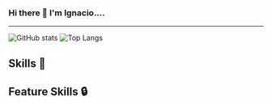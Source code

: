 ### Hi there 👋 I'm Ignacio....

--------------------- 

![GitHub stats](https://github-readme-stats.vercel.app/api?username=IgnacioRetamal&hide=stars&count_private=true&show_icons=true&theme=dark&border_radius=20px)
![Top Langs](https://github-readme-stats.vercel.app/api/top-langs/?username=IgnacioRetamal&layout=compact&theme=dark&border_radius=20px)

Skills :briefcase:
--------------------- 


Feature Skills :lock:
--------------------- 
